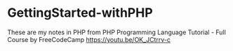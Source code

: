 # GettingStarted-withPHP
These are my notes in PHP from PHP Programming Language Tutorial - Full Course by FreeCodeCamp https://youtu.be/OK_JCtrrv-c
